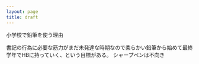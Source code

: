 ```yaml
---
layout: page
title: draft
---
```


小学校で鉛筆を使う理由

書記の行為に必要な筋力がまだ未発達な時期なので柔らかい鉛筆から始めて最終学年でHBに持っていく、という目標がある。
シャープペンは不向き
